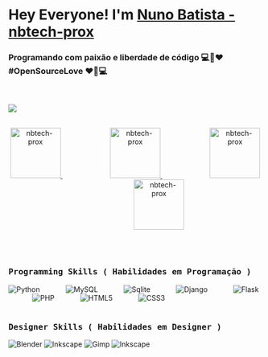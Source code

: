 # Hey Everyone! I'm [Nuno Batista - nbtech-prox](https://github.com/nbtech-prox)
### Programando com paixão e liberdade de código 💻🌟❤️ #OpenSourceLove ❤️🌟💻
<br><br>
![](https://github.com/amandewatnitrr/amandewatnitrr/blob/main/header_.png)
<br><br>
<p align="center">
<a href="https://github.com/nbtech-prox">
  <img alt="nbtech-prox" width="100px" src="https://img.shields.io/badge/GitHub-100000?style=for-the-badge&logo=github&logoColor=white" />
</a>
&nbsp;&nbsp;&nbsp;&nbsp;&nbsp;&nbsp;&nbsp;&nbsp;&nbsp;&nbsp;&nbsp;&nbsp;&nbsp;&nbsp;&nbsp;&nbsp;&nbsp;&nbsp;&nbsp;&nbsp;&nbsp;&nbsp;&nbsp;
<a href="https://www.facebook.com/NBon.informatica">
  <img alt="nbtech-prox" width="100px" src="https://img.shields.io/badge/Facebook-1877F2?style=for-the-badge&logo=facebook&logoColor=white" />
</a>
&nbsp;&nbsp;&nbsp;&nbsp;&nbsp;&nbsp;&nbsp;&nbsp;&nbsp;&nbsp;&nbsp;&nbsp;&nbsp;&nbsp;&nbsp;&nbsp;&nbsp;&nbsp;&nbsp;&nbsp;&nbsp;&nbsp;&nbsp;
<a href="https://www.instagram.com/nbon.informatica/">
  <img alt="nbtech-prox" width="100px" src="https://img.shields.io/badge/Instagram-E4405F?style=for-the-badge&logo=instagram&logoColor=white" />
</a>
&nbsp;&nbsp;&nbsp;&nbsp;&nbsp;&nbsp;&nbsp;&nbsp;&nbsp;&nbsp;&nbsp;&nbsp;&nbsp;&nbsp;&nbsp;&nbsp;&nbsp;&nbsp;&nbsp;&nbsp;&nbsp;&nbsp;&nbsp;  
<a href="https://www.tiktok.com/@nuno.batista27">
  <img alt="nbtech-prox" width="100px" src="https://img.shields.io/badge/TikTok-000000?style=for-the-badge&logo=tiktok&logoColor=white" />
</a>
</p>
<br><br>

<h3><b><samp>Programming Skills ( Habilidades em Programação )</samp></b></h3>

![Python](https://img.shields.io/badge/Python-3776AB?style=flat-square&logo=Python&logoColor=white)
&nbsp;&nbsp;&nbsp;&nbsp;&nbsp;&nbsp;&nbsp;&nbsp;&nbsp;&nbsp;&nbsp;
![MySQL](https://img.shields.io/badge/MySQL-4479A1?style=flat-square&logo=MySQL&logoColor=white)
&nbsp;&nbsp;&nbsp;&nbsp;&nbsp;&nbsp;&nbsp;&nbsp;&nbsp;&nbsp;&nbsp;
![Sqlite](https://img.shields.io/badge/SQLite-07405E?style=flat-square&logo=sqlite&logoColor=white)
&nbsp;&nbsp;&nbsp;&nbsp;&nbsp;&nbsp;&nbsp;&nbsp;&nbsp;&nbsp;&nbsp;
![Django](https://img.shields.io/badge/Django-092E20?style=flat-square&logo=django&logoColor=white)
&nbsp;&nbsp;&nbsp;&nbsp;&nbsp;&nbsp;&nbsp;&nbsp;&nbsp;&nbsp;&nbsp;
![Flask](https://img.shields.io/badge/Flask-000000?style=flat-square&logo=flask&logoColor=white)
&nbsp;&nbsp;&nbsp;&nbsp;&nbsp;&nbsp;&nbsp;&nbsp;&nbsp;&nbsp;&nbsp;
![PHP](https://img.shields.io/badge/PHP-777BB4?style=flat-square&logo=php&logoColor=white)
&nbsp;&nbsp;&nbsp;&nbsp;&nbsp;&nbsp;&nbsp;&nbsp;&nbsp;&nbsp;&nbsp;
![HTML5](https://img.shields.io/badge/HTML5-E34F26?style=flat-square&logo=HTML5&logoColor=white)
&nbsp;&nbsp;&nbsp;&nbsp;&nbsp;&nbsp;&nbsp;&nbsp;&nbsp;&nbsp;&nbsp;
![CSS3](https://img.shields.io/badge/CSS3-1572B6?style=flat-square&logo=CSS3&logoColor=white)
<br><br>

<h3><b><samp>Designer Skills ( Habilidades em Designer )</samp></b></h3>

![Blender](https://img.shields.io/badge/blender-%23F5792A.svg?style=for-the-badge&logo=blender&logoColor=white)
![Inkscape](https://img.shields.io/badge/Inkscape-000000?style=for-the-badge&logo=Inkscape&logoColor=white)
![Gimp](https://img.shields.io/badge/gimp-5C5543?style=for-the-badge&logo=gimp&logoColor=white)
![Inkscape](https://img.shields.io/badge/Inkscape-000000?style=for-the-badge&logo=Inkscape&logoColor=white)

